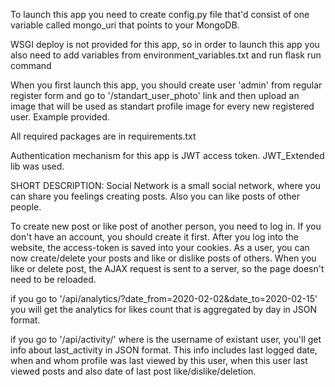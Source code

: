 To launch this app you need to create config.py file that'd consist of one variable called mongo_uri that points to your MongoDB.

WSGI deploy is not provided for this app, so in order to launch this app you also need to add variables from environment_variables.txt and run flask run command

When you first launch this app, you should create user 'admin' from regular register form and go to '/standart_user_photo' link and then upload an image that will be used as standart profile image for every new registered user. Example provided.

All required packages are in requirements.txt

Authentication mechanism for this app is JWT access token. JWT_Extended lib was used. 

SHORT DESCRIPTION:
Social Network is a small social network, where you can share you feelings creating posts. Also you can like posts of other people.

To create new post or like post of another person, you need to log in. If you don't have an account, you should create it first. After you log into the website, the access-token is saved into your cookies. 
As a user, you can now create/delete your posts and like or dislike posts of others.
When you like or delete post, the AJAX request is sent to a server, so the page doesn't need to be reloaded.

if you go to '/api/analytics/?date_from=2020-02-02&date_to=2020-02-15' you will get the analytics for likes count that is aggregated by day in JSON format.

if you go to '/api/activity/<username>' where <username> is the username of existant user, you'll get info about last_activity in JSON format. This info includes last logged date, when and whom profile was last viewed by this user, when this user last viewed posts and also date of last post like/dislike/deletion.